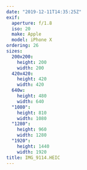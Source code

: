 ```yaml
---
date: "2019-12-11T14:35:25Z"
exif:
  aperture: f/1.8
  iso: 20
  make: Apple
  model: iPhone X
ordering: 26
sizes:
  200x200:
    height: 200
    width: 200
  420x420:
    height: 420
    width: 420
  640w:
    height: 480
    width: 640
  "1080":
    height: 810
    width: 1080
  "1280":
    height: 960
    width: 1280
  "1920":
    height: 1440
    width: 1920
title: IMG_9114.HEIC
---
```

